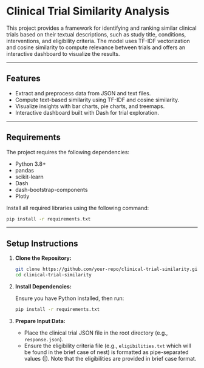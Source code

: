 # Clinical Trial Similarity Analysis

This project provides a framework for identifying and ranking similar clinical trials based on their textual descriptions, such as study title, conditions, interventions, and eligibility criteria. The model uses TF-IDF vectorization and cosine similarity to compute relevance between trials and offers an interactive dashboard to visualize the results.

---

## Features

- Extract and preprocess data from JSON and text files.
- Compute text-based similarity using TF-IDF and cosine similarity.
- Visualize insights with bar charts, pie charts, and treemaps.
- Interactive dashboard built with Dash for trial exploration.

---

## Requirements

The project requires the following dependencies:

- Python 3.8+
- pandas
- scikit-learn
- Dash
- dash-bootstrap-components
- Plotly

Install all required libraries using the following command:

```bash
pip install -r requirements.txt
```

---

## Setup Instructions

1. **Clone the Repository:**

   ```bash
   git clone https://github.com/your-repo/clinical-trial-similarity.git
   cd clinical-trial-similarity
   ```

2. **Install Dependencies:**

   Ensure you have Python installed, then run:

   ```bash
   pip install -r requirements.txt
   ```

3. **Prepare Input Data:**

   - Place the clinical trial JSON file in the root directory (e.g., `response.json`).
   - Ensure the eligibility criteria file (e.g., `eligibilities.txt` which will be found in the brief case of nest) is formatted as pipe-separated values (|). Note that the eligibilities are provided in brief case format.

